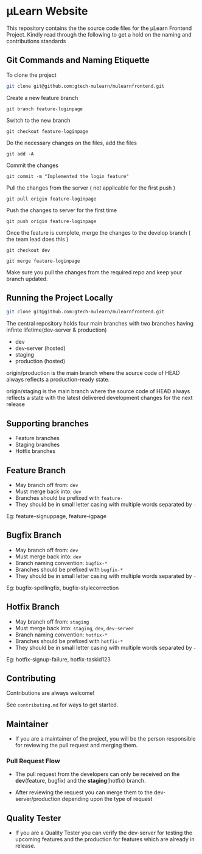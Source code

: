 # µLearn Website

This repository contains the the source code files for the µLearn Frontend Project. Kindly read through the following to get a hold on the naming and contributions standards

## Git Commands and Naming Etiquette

To clone the project

```bash
git clone git@github.com:gtech-mulearn/mulearnfrontend.git
```

Create a new feature branch

```
git branch feature-loginpage
```

Switch to the new branch

```
git checkout feature-loginpage
```

Do the necessary changes on the files, add the files

```
git add -A
```

Commit the changes

```
git commit -m "Implemented the login feature"
```

Pull the changes from the server ( not applicable for the first push )

```
git pull origin feature-loginpage
```

Push the changes to server for the first time

```
git push origin feature-loginpage
```

Once the feature is complete, merge the changes to the develop branch ( the team lead does this )

```
git checkout dev
```

```
git merge feature-loginpage
```

Make sure you pull the changes from the required repo and keep your branch updated.

## Running the Project Locally

```bash
git clone git@github.com:gtech-mulearn/mulearnfrontend.git
```

The central repository holds four main branches with two branches having infinte lifetime(dev-server & production)

- dev
- dev-server (hosted)
- staging
- production (hosted)

origin/production is the main branch where the source code of HEAD always reflects a production-ready state.

origin/staging is the main branch where the source code of HEAD always reflects a state with the latest delivered development changes for the next release

## Supporting branches

- Feature branches
- Staging branches
- Hotfix branches

## Feature Branch

- May branch off from: `dev`
- Must merge back into: `dev`
- Branches should be prefixed with `feature-`
- They should be in small letter casing with multiple words separated by `-`

Eg: feature-signuppage, feature-igpage

## Bugfix Branch

- May branch off from: `dev`
- Must merge back into: `dev`
- Branch naming convention: `bugfix-*`
- Branches should be prefixed with `bugfix-*`
- They should be in small letter casing with multiple words separated by `-`

Eg: bugfix-spellingfix, bugfix-stylecorrection

## Hotfix Branch

- May branch off from: `staging`
- Must merge back into: `staging`, `dev`, `dev-server`
- Branch naming convention: `hotfix-*`
- Branches should be prefixed with `hotfix-*`
- They should be in small letter casing with multiple words separated by `-`

Eg: hotfix-signup-failure, hotfix-taskid123


## Contributing

Contributions are always welcome!

See `contributing.md` for ways to get started.

## Maintainer

- If you are a maintainer of the project, you will be the person responsible for reviewing the pull request and merging them.

### Pull Request Flow

- The pull request from the developers can only be received on the **dev**(feature, bugfix) and the **staging**(hotfix) branch.

- After reviewing the request you can merge them to the dev-server/production depending upon the type of request

## Quality Tester

- If you are a Quality Tester you can verify the dev-server for testing the upcoming features and the production for features which are already in release.
